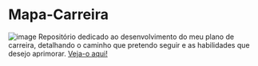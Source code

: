 # Mapa-Carreira

![image](https://github.com/LuizaMGama/Mapa-Carreira/assets/164073139/7f66017a-49a3-44bf-9cff-e092d8d85a87)
Repositório dedicado ao desenvolvimento do meu plano de carreira, detalhando o caminho que pretendo seguir e as habilidades que desejo aprimorar.
[Veja-o aqui!](https://mapa-carreira-neon.vercel.app/)
